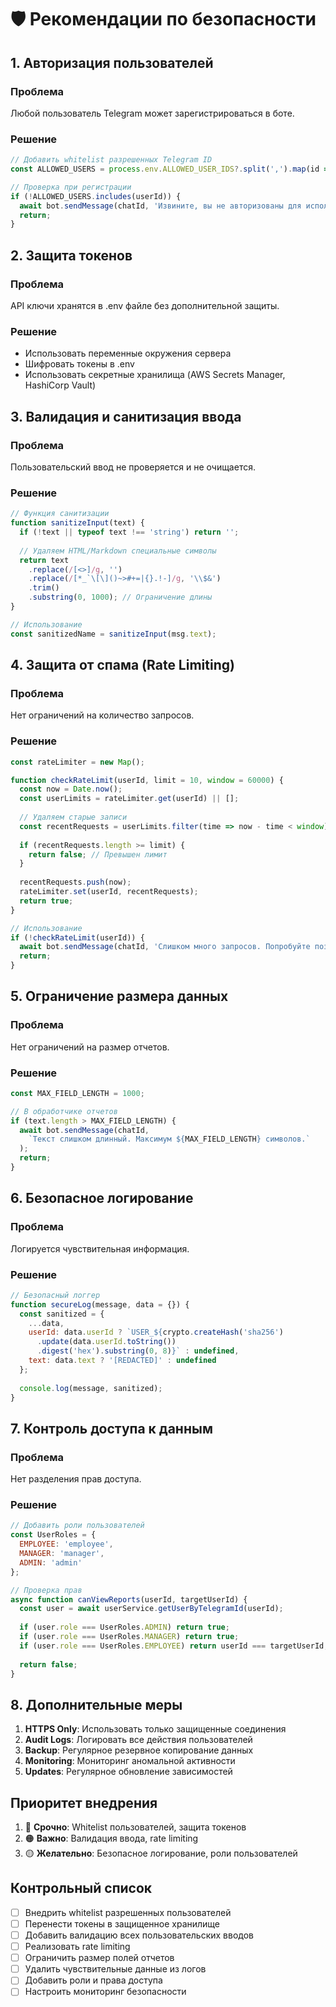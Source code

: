 # 🛡️ Рекомендации по безопасности

## 1. Авторизация пользователей

### Проблема
Любой пользователь Telegram может зарегистрироваться в боте.

### Решение
```javascript
// Добавить whitelist разрешенных Telegram ID
const ALLOWED_USERS = process.env.ALLOWED_USER_IDS?.split(',').map(id => parseInt(id)) || [];

// Проверка при регистрации
if (!ALLOWED_USERS.includes(userId)) {
  await bot.sendMessage(chatId, 'Извините, вы не авторизованы для использования этого бота.');
  return;
}
```

## 2. Защита токенов

### Проблема
API ключи хранятся в .env файле без дополнительной защиты.

### Решение
- Использовать переменные окружения сервера
- Шифровать токены в .env
- Использовать секретные хранилища (AWS Secrets Manager, HashiCorp Vault)

## 3. Валидация и санитизация ввода

### Проблема
Пользовательский ввод не проверяется и не очищается.

### Решение
```javascript
// Функция санитизации
function sanitizeInput(text) {
  if (!text || typeof text !== 'string') return '';
  
  // Удаляем HTML/Markdown специальные символы
  return text
    .replace(/[<>]/g, '')
    .replace(/[*_`\[\]()~>#+=|{}.!-]/g, '\\$&')
    .trim()
    .substring(0, 1000); // Ограничение длины
}

// Использование
const sanitizedName = sanitizeInput(msg.text);
```

## 4. Защита от спама (Rate Limiting)

### Проблема
Нет ограничений на количество запросов.

### Решение
```javascript
const rateLimiter = new Map();

function checkRateLimit(userId, limit = 10, window = 60000) {
  const now = Date.now();
  const userLimits = rateLimiter.get(userId) || [];
  
  // Удаляем старые записи
  const recentRequests = userLimits.filter(time => now - time < window);
  
  if (recentRequests.length >= limit) {
    return false; // Превышен лимит
  }
  
  recentRequests.push(now);
  rateLimiter.set(userId, recentRequests);
  return true;
}

// Использование
if (!checkRateLimit(userId)) {
  await bot.sendMessage(chatId, 'Слишком много запросов. Попробуйте позже.');
  return;
}
```

## 5. Ограничение размера данных

### Проблема
Нет ограничений на размер отчетов.

### Решение
```javascript
const MAX_FIELD_LENGTH = 1000;

// В обработчике отчетов
if (text.length > MAX_FIELD_LENGTH) {
  await bot.sendMessage(chatId, 
    `Текст слишком длинный. Максимум ${MAX_FIELD_LENGTH} символов.`
  );
  return;
}
```

## 6. Безопасное логирование

### Проблема
Логируется чувствительная информация.

### Решение
```javascript
// Безопасный логгер
function secureLog(message, data = {}) {
  const sanitized = {
    ...data,
    userId: data.userId ? `USER_${crypto.createHash('sha256')
      .update(data.userId.toString())
      .digest('hex').substring(0, 8)}` : undefined,
    text: data.text ? '[REDACTED]' : undefined
  };
  
  console.log(message, sanitized);
}
```

## 7. Контроль доступа к данным

### Проблема
Нет разделения прав доступа.

### Решение
```javascript
// Добавить роли пользователей
const UserRoles = {
  EMPLOYEE: 'employee',
  MANAGER: 'manager',
  ADMIN: 'admin'
};

// Проверка прав
async function canViewReports(userId, targetUserId) {
  const user = await userService.getUserByTelegramId(userId);
  
  if (user.role === UserRoles.ADMIN) return true;
  if (user.role === UserRoles.MANAGER) return true;
  if (user.role === UserRoles.EMPLOYEE) return userId === targetUserId;
  
  return false;
}
```

## 8. Дополнительные меры

1. **HTTPS Only**: Использовать только защищенные соединения
2. **Audit Logs**: Логировать все действия пользователей
3. **Backup**: Регулярное резервное копирование данных
4. **Monitoring**: Мониторинг аномальной активности
5. **Updates**: Регулярное обновление зависимостей

## Приоритет внедрения

1. 🔴 **Срочно**: Whitelist пользователей, защита токенов
2. 🟠 **Важно**: Валидация ввода, rate limiting
3. 🟡 **Желательно**: Безопасное логирование, роли пользователей

## Контрольный список

- [ ] Внедрить whitelist разрешенных пользователей
- [ ] Перенести токены в защищенное хранилище
- [ ] Добавить валидацию всех пользовательских вводов
- [ ] Реализовать rate limiting
- [ ] Ограничить размер полей отчетов
- [ ] Удалить чувствительные данные из логов
- [ ] Добавить роли и права доступа
- [ ] Настроить мониторинг безопасности